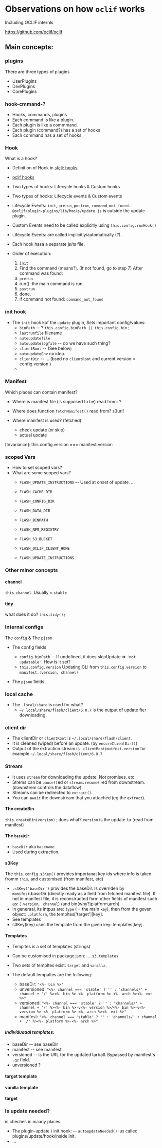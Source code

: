 # Observations on how `oclif` works
Including OCLIF internls

https://github.com/oclif/oclif

## Main concepts:
### plugins
There are three types of plugins
* UserPlugins
* DevPlugins
* CorePlugins

### hook-cmmand-?
* Hooks, commands, plugins
* Each command is like a plugin.
* Each plugin is like a commmand.
* Each plugin (command?) has a set of hooks
* Each command has a set of hooks

### Hook
What is a hook?
* Definition of Hook in [sfcli: hooks](https://developer.salesforce.com/docs/atlas.en-us.228.0.sfdx_cli_plugins.meta/sfdx_cli_plugins/cli_plugins_customize_hooks.htm)
* [oclif hooks](https://oclif.io/docs/hooks)

* Two types of hooks:  Lifecycle hooks & Custom hooks
* Two types of hooks:  Lifecycle events & Custom events
* Lifecycle Events: `init`, `prerun`, `postrun`, `command_not_found`.
`@oclif/plugin-plugins/lib/hooks/update.js` is outside the update plugin.
* Custom Events need to be called explicitly using `this.config.runHook()`
* Lifecycle Events: are called implicitly/automatically (?).
* Each hook hasa a separate js/ts file.
* Order of execution:
  1. `init`
  2. Find the command (means?). (If not found, go to step 7) After command was found:
  3. `prerun`
  4. run(): the main command is run
  5. `postrun`
  6. done.
  7. if command not found: `command_not_found`

### init hook
* The `init` hook kof the `update` plugin,  Sets important config/values:
   * `binPath` -- ? `this.config.binPath || this.config.bin;`
   * `lastrunfile` filename
   * `autoupdatefile`
   * `autoupdatelogfile` -- do we have such thing?
   * `clientRoot` -- (See below)
   * `autoupdateEnv` no idea.
   * `clientDir` -- ... (bsed no `clientRoot` and current version = config.version )
   * 
### Manifest
Which places can contain manifest?

* Where is manifest file (is supposed to be) read from: ?
* Where does function `fetchManifest()` read from? s3url!

* Where manifest is used? (fetched)
  * check update (or skip)
  * actual update

[Invariance]: this.config.version === manifest.version

### scoped Vars
* How to set scoped vars?
* What are some scoped vars?
  * `FLASH_UPDATE_INSTRUCTIONS` -- Used at onset of update. ...

  * `FLASH_CACHE_DIR`
  * `FLASH_CONFIG_DIR`
  * `FLASH_DATA_DIR`
  * `FLASH_BINPATH`
  * `FLASH_NPM_REGISTRY`
  * `FLASH_S3_BUCKET`
  * `FLASH_OCLIF_CLIENT_HOME`
  * `FLASH_UPDATE_INSTRUCTIONS`

### Other minor concepts
#### channel
`this.channel`. Usually = `stable`
#### tidy
what does it do? `this.tidy();`

### Internal configs
The `config` & The `pjson`
* The config fields
  * `config.binPath` -- If undefined, it does skipUpdate => `'not updatable'`. How is it set?
  * `this.config.version` Updating CLI from `this.config.version` to `manifest.(version, channel)`

* The `pjson` fields

### local cache
* The `.local/share` is used for what?
   * `~/.local/share/flash/client/6.0.7` is the output of update fter downloading.

### client dir
* The clientDir or `clientRoot` is `~/.local/share/flash/client`.
* It is cleaned (wiped) before an update. (by `ensureClientDir()`)
* Output of the extraction stream is `.clientRoot`/`maifest.version` for example `~/.local/share/flash/client/6.0.7`

### Stream
* It uses `stream` for downloading the update. Not promises, etc.
* Strems can be `pause()`ed or `stream.resume()`ed from downstream. (downstrem controls the dataflow)
* Streams can be redirected to `extract()`.
* You can `await` the downstream that you attached (eg the `extract`).


#### The createBin
`this.createBin(version);` does what?
`version` is the update-to (read from manifest)

#### The `baseDir`
* `baseDir` aka `basename`
* Used during extraction.

#### s3Key
The `this.config.s3Key()` provides importanat key ids where info is taken fromm `this`, and customised (from manifest, etc)
* `.s3Key('baseDir')` provides the baseDir.  Is overriden by `manifest`.baseDir (directly ready as a field from fetched manifest file).
If not in manifest file, it is reconstructed form other fields of manifest such as: (`.version`, `.channel`) (and bin(why?)platform,arch).
* In generaal, its intpus are: `type` ( = the main `key`), then from the goven object: `.platform`, the templtes['target'][key].
* See templates
* s3Key(key) uses the template from the given key: templates[key].

#### Templates
* Templtes is a set of templates (strings)
* Can be customised in package.json: ...`.s3.templates`
* Two sets of templtes exist: `target` and `vanilla`.
* The default tempaltes are the following:

  *  baseDir: `'<%- bin %>'`
  *  unversioned: `"<%- channel === 'stable' ? '' : 'channels/' + channel + '/' %><%- bin %>-<%- platform %>-<%- arch %><%- ext %>"`
  *  versioned: `"<%- channel === 'stable' ? '' : 'channels/' + channel + '/' %><%- bin %>-v<%- version %>/<%- bin %>-v<%- version %>-<%- platform %>-<%- arch %><%- ext %>"`
  *  manifest: `"<%- channel === 'stable' ? '' : 'channels/' + channel + '/' %><%- platform %>-<%- arch %>"`

##### Individuaaal templates:
* baseDir -- see baseDir
*  manifest -- see manifest
*  versioned -- is the URL for the updated tarball. Bypassed by manifest's `.gz` field.
*  unversioned ?
#### target template
#### vanilla template
#### target


### Is update needed?
is cheches in maany places:
* The plugin-update / init hook: -- `autoupdateNeeded()` ius called plugins/update/hook/inside init.
* ...

